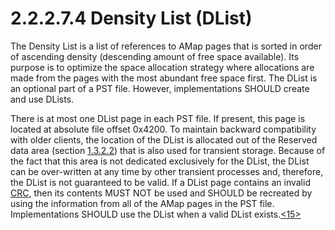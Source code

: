 <html dir="LTR" xmlns:mshelp="http://msdn.microsoft.com/mshelp" xmlns:ddue="http://ddue.schemas.microsoft.com/authoring/2003/5" xmlns:xlink="http://www.w3.org/1999/xlink" xmlns:tool="http://www.microsoft.com/tooltip">
    <head>
        <meta http-equiv="Content-Type" content="text/html; CHARSET=utf-8"></meta>
        <meta name="save" content="history"></meta>
        <title>2.2.2.7.4 Density List (DList)</title>
        <xml>
            <mshelp:toctitle title="2.2.2.7.4 Density List (DList)"></mshelp:toctitle>
            <mshelp:rltitle title="[MS-PST]: Density List (DList)"></mshelp:rltitle>
            <mshelp:keyword index="A" term="41210435-5580-417f-bfa3-dbba7083b82e"></mshelp:keyword>
            <mshelp:attr name="DCSext.ContentType" value="open specification"></mshelp:attr>
            <mshelp:attr name="AssetID" value="41210435-5580-417f-bfa3-dbba7083b82e"></mshelp:attr>
            <mshelp:attr name="TopicType" value="kbRef"></mshelp:attr>
            <mshelp:attr name="DCSext.Title" value="[MS-PST]: Density List (DList)" />
        </xml>
    </head>
    <body>
        <div id="header">
            <h1 class="heading">2.2.2.7.4 Density List (DList)</h1>
        </div>
        <div id="mainSection">
            <div id="mainBody">
                <div id="allHistory" class="saveHistory"></div>
                <div id="sectionSection0" class="section" name="collapseableSection">
                    

<p>The Density List is a list of references to AMap pages that
is sorted in order of ascending density (descending amount of free space
available). Its purpose is to optimize the space allocation strategy where
allocations are made from the pages with the most abundant free space first.
The DList is an optional part of a PST file. However, implementations SHOULD
create and use DLists.</p>

<p>There is at most one DList page in each PST file. If
present, this page is located at absolute file offset 0x4200. To maintain
backward compatibility with older clients, the location of the DList is
allocated out of the Reserved data area (section <a href="962338e1-dd46-458c-8ea8-a705ebb0d70f.md">1.3.2.2</a>) that is also used
for transient storage. Because of the fact that this area is not dedicated
exclusively for the DList, the DList can be over-written at any time by other
transient processes and, therefore, the DList is not guaranteed to be valid. If
a DList page contains an invalid <a href="08220cc9-69b1-4072-a2e7-2a0ff201d505.html#gt_9cb45a36-92bb-4c14-b2fd-2ad7e2979bfd">CRC</a>, then its contents MUST
NOT be used and SHOULD be recreated by using the information from all of the
AMap pages in the PST file. Implementations SHOULD use the DList when a valid
DList exists.<a id="Appendix_A_Target_15"></a><a href="f040f8b2-f023-4ed9-94fd-de487da83ed5.html#Appendix_A_15" aria-label="Product behavior note 15">&lt;15&gt;</a></p>
                </div>
            </div>
        </div>
    </body>
</html>